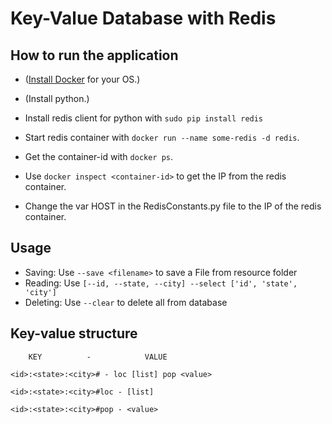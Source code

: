 # Key-Value Database with Redis

## How to run the application

* ([Install Docker](https://docs.docker.com/engine/installation/) for your OS.)

* (Install python.)

* Install redis client for python with `sudo pip install redis`

* Start redis container with `docker run --name some-redis -d redis`.

* Get the container-id with `docker ps`.

* Use `docker inspect <container-id>` to get the IP from the redis container.

* Change the var HOST in the RedisConstants.py file to the IP of the redis container.

## Usage
 - Saving:   Use `--save <filename>` to save a File from resource folder 
 - Reading:  Use `[--id, --state, --city] --select ['id', 'state', 'city']`
 - Deleting: Use `--clear` to delete all from database
        
## Key-value structure

        KEY          -            VALUE

`<id>:<state>:<city># - loc [list] pop <value>`

`<id>:<state>:<city>#loc - [list]`

`<id>:<state>:<city>#pop - <value>`

